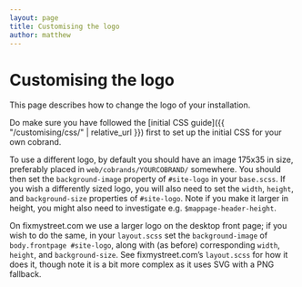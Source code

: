 ```yaml
---
layout: page
title: Customising the logo
author: matthew
---
```


# Customising the logo

<p class="lead">
  This page describes how to change the logo of your installation.
</p>

Do make sure you have followed the
[initial CSS guide]({{ "/customising/css/" | relative_url }}) first to set up the
initial CSS for your own cobrand.

To use a different logo, by default you should have an image 175x35 in size,
preferably placed in `web/cobrands/YOURCOBRAND/` somewhere. You should then set
the `background-image` property of `#site-logo` in your `base.scss`. If you
wish a differently sized logo, you will also need to set the `width`, `height`,
and `background-size` properties of `#site-logo`. Note if you make it larger in
height, you might also need to investigate e.g. `$mappage-header-height`.

On fixmystreet.com we use a larger logo on the desktop front page; if you wish
to do the same, in your `layout.scss` set the `background-image` of
`body.frontpage #site-logo`, along with (as before) corresponding `width`,
`height`, and `background-size`. See fixmystreet.com’s `layout.scss` for how it
does it, though note it is a bit more complex as it uses SVG with a PNG
fallback.
